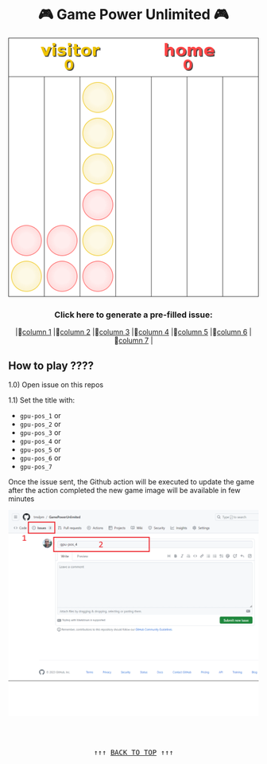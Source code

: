 <div align="center"> 

# 🎮 Game Power Unlimited 🎮

<img src="https://github.com/tmslpm/GamePowerUnlimited/blob/main/gen/game_to_image1696232129.png" alt="game power 4">

<h3>Click here to generate a pre-filled issue:</h3><p> |🔗<a href='https://github.com/tmslpm/GamePowerUnlimited/issues/new?title=gpu%20pos_1&body=%3C!--%20Press%20the%20green%20button%20(%22Submit%20new%20issue%22)%20Once%20the%20issue%20has%20been%20opened,%20the%20github%20start%20the%20process%20for%20insert%20a%20token/piece%20in%20column%201%20and%20you%20received%20the%20result%20of%20the%20execution%20here%20--%3E'>column 1</a> |🔗<a href='https://github.com/tmslpm/GamePowerUnlimited/issues/new?title=gpu%20pos_2&body=<!--%20Press%20the%20green%20button%20(Submit%20new%20issue)%20Once%20the%20issue%20has%20been%20opened,%20the%20github%20start%20the%20process%20for%20insert%20a%20token/piece%20in%20column%202%20and%20you%20received%20the%20result%20of%20the%20execution%20here%20-->'>column 2</a> |🔗<a href='https://github.com/tmslpm/GamePowerUnlimited/issues/new?title=gpu%20pos_3&body=<!--%20Press%20the%20green%20button%20(Submit%20new%20issue)%20Once%20the%20issue%20has%20been%20opened,%20the%20github%20start%20the%20process%20for%20insert%20a%20token/piece%20in%20column%203%20and%20you%20received%20the%20result%20of%20the%20execution%20here%20-->'>column 3</a> |🔗<a href='https://github.com/tmslpm/GamePowerUnlimited/issues/new?title=gpu%20pos_4&body=<!--%20Press%20the%20green%20button%20(Submit%20new%20issue)%20Once%20the%20issue%20has%20been%20opened,%20the%20github%20start%20the%20process%20for%20insert%20a%20token/piece%20in%20column%204%20and%20you%20received%20the%20result%20of%20the%20execution%20here%20-->'>column 4</a> |🔗<a href='https://github.com/tmslpm/GamePowerUnlimited/issues/new?title=gpu%20pos_5&body=<!--%20Press%20the%20green%20button%20(Submit%20new%20issue)%20Once%20the%20issue%20has%20been%20opened,%20the%20github%20start%20the%20process%20for%20insert%20a%20token/piece%20in%20column%205%20and%20you%20received%20the%20result%20of%20the%20execution%20here%20-->'>column 5</a> |🔗<a href='https://github.com/tmslpm/GamePowerUnlimited/issues/new?title=gpu%20pos_6&body=<!--%20Press%20the%20green%20button%20(Submit%20new%20issue)%20Once%20the%20issue%20has%20been%20opened,%20the%20github%20start%20the%20process%20for%20insert%20a%20token/piece%20in%20column%206%20and%20you%20received%20the%20result%20of%20the%20execution%20here%20-->'>column 6</a> |🔗<a href='https://github.com/tmslpm/GamePowerUnlimited/issues/new?title=gpu%20pos_7&body=<!--%20Press%20the%20green%20button%20(Submit%20new%20issue)%20Once%20the%20issue%20has%20been%20opened,%20the%20github%20start%20the%20process%20for%20insert%20a%20token/piece%20in%20column%207%20and%20you%20received%20the%20result%20of%20the%20execution%20here%20-->'>column 7</a> |</p></div>

## How to play ????
 
 
1.0) Open issue on this repos

1.1) Set the title with:
- `gpu-pos_1` or
- `gpu-pos_2` or
- `gpu-pos_3` or
- `gpu-pos_4` or
- `gpu-pos_5` or
- `gpu-pos_6` or
- `gpu-pos_7`

Once the issue sent, the Github action will be executed to update the game after the action completed the new game image will be available in few minutes

![image](https://github.com/tmslpm/GamePowerUnlimited/blob/main/gen/template/example.png)

<br>
<br>

<pre align=center>↑↑↑ <a href="#-game-power-unlimited-" title="click to scroll up" alt="click to scroll up">BACK TO TOP</a> ↑↑↑</pre>
